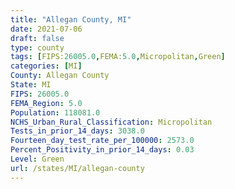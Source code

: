```yaml
---
title: "Allegan County, MI"
date: 2021-07-06
draft: false
type: county
tags: [FIPS:26005.0,FEMA:5.0,Micropolitan,Green]
categories: [MI]
County: Allegan County
State: MI
FIPS: 26005.0
FEMA_Region: 5.0
Population: 118081.0
NCHS_Urban_Rural_Classification: Micropolitan
Tests_in_prior_14_days: 3038.0
Fourteen_day_test_rate_per_100000: 2573.0
Percent_Positivity_in_prior_14_days: 0.03
Level: Green
url: /states/MI/allegan-county
---
```



